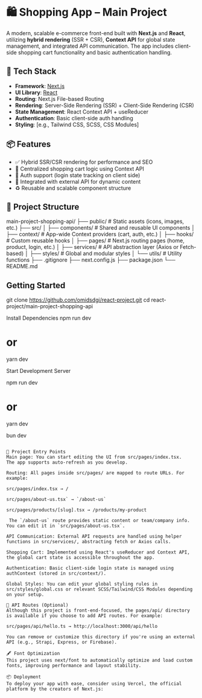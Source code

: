 # 🛍️ Shopping App – Main Project

A modern, scalable e-commerce front-end built with **Next.js** and **React**, utilizing **hybrid rendering** (SSR + CSR), **Context API** for global state management, and integrated API communication. The app includes client-side shopping cart functionality and basic authentication handling.

## 🚀 Tech Stack

- **Framework**: [Next.js](https://nextjs.org/)
- **UI Library**: [React](https://react.dev/)
- **Routing**: Next.js File-based Routing
- **Rendering**: Server-Side Rendering (SSR) + Client-Side Rendering (CSR)
- **State Management**: React Context API + useReducer
- **Authentication**: Basic client-side auth handling
- **Styling**: [e.g., Tailwind CSS, SCSS, CSS Modules]

## 📦 Features

- ✅ Hybrid SSR/CSR rendering for performance and SEO
- 🛒 Centralized shopping cart logic using Context API
- 🔐 Auth support (login state tracking on client side)
- 🔗 Integrated with external API for dynamic content
- ♻️ Reusable and scalable component structure

## 📁 Project Structure

main-project-shopping-api/
├── public/ # Static assets (icons, images, etc.)
├── src/
│ ├── components/ # Shared and reusable UI components
│ ├── context/ # App-wide Context providers (cart, auth, etc.)
│ ├── hooks/ # Custom reusable hooks
│ ├── pages/ # Next.js routing pages (home, product, login, etc.)
│ ├── services/ # API abstraction layer (Axios or Fetch-based)
│ ├── styles/ # Global and modular styles
│ └── utils/ # Utility functions
├── .gitignore
├── next.config.js
├── package.json
└── README.md


## Getting Started

git clone https://github.com/omidsdgi/react-project.git
cd react-project/main-project-shopping-api

Install Dependencies
npm run dev
# or
yarn dev

Start Development Server

npm run dev
# or
yarn dev

bun dev
```

🔧 Project Entry Points
Main page: You can start editing the UI from src/pages/index.tsx.
The app supports auto-refresh as you develop.

Routing: All pages inside src/pages/ are mapped to route URLs. For example:

src/pages/index.tsx → /

src/pages/about-us.tsx` → `/about-us`

src/pages/products/[slug].tsx → /products/my-product

 The `/about-us` route provides static content or team/company info. You can edit it in `src/pages/about-us.tsx`.

API Communication: External API requests are handled using helper functions in src/services/, abstracting fetch or Axios calls.

Shopping Cart: Implemented using React's useReducer and Context API, the global cart state is accessible throughout the app.

Authentication: Basic client-side login state is managed using authContext (stored in src/context/).

Global Styles: You can edit your global styling rules in src/styles/global.css or relevant SCSS/Tailwind/CSS Modules depending on your setup.

📂 API Routes (Optional)
Although this project is front-end-focused, the pages/api/ directory is available if you choose to add API routes. For example:

src/pages/api/hello.ts → http://localhost:3000/api/hello

You can remove or customize this directory if you're using an external API (e.g., Strapi, Express, or Firebase).

🖋 Font Optimization
This project uses next/font to automatically optimize and load custom fonts, improving performance and layout stability.

📦 Deployment
To deploy your app with ease, consider using Vercel, the official platform by the creators of Next.js:

